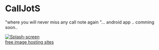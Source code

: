 # CallJotS
"where you will never miss any call note again "... android app ..
comming soon..

<a href="https://ibb.co/54FQDjT"><img src="https://i.ibb.co/8scy3xM/Splash-screen.png" alt="Splash-screen" border="0"></a><br /><a target='_blank' href='https://imgbb.com/'>free image hosting sites</a><br />


